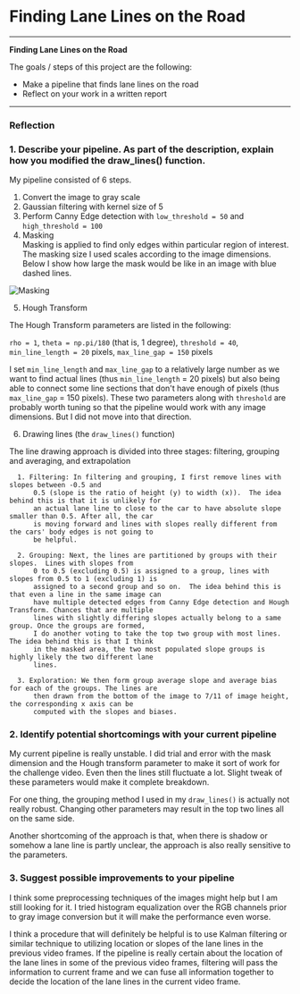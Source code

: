 # **Finding Lane Lines on the Road** 
---

**Finding Lane Lines on the Road**

The goals / steps of this project are the following:
* Make a pipeline that finds lane lines on the road
* Reflect on your work in a written report


[//]: # (Image References)

[image1]: ./figures/masking.png "Masking"

---

### Reflection

### 1. Describe your pipeline. As part of the description, explain how you modified the draw_lines() function.

My pipeline consisted of 6 steps. 

1. Convert the image to gray scale
2. Gaussian filtering with kernel size of 5
3. Perform Canny Edge detection with `low_threshold = 50` and `high_threshold = 100`
4. Masking    
      Masking is applied to find only edges within particular region of interest. The masking size I used scales according to the image dimensions.  Below I show how large the mask would be like in an image with blue dashed lines.
    
![][image1]

5. Hough Transform 

  The Hough Transform parameters are listed in the following: 

  `rho = 1`, `theta = np.pi/180` (that is, 1 degree), `threshold = 40`, `min_line_length = 20` pixels, `max_line_gap = 150` pixels

   I set `min_line_length` and `max_line_gap` to a relatively large number as we want to find actual lines (thus `min_line_length` = 20 pixels) but also being able to connect some line sections that don't have enough of pixels (thus `max_line_gap` = 150 pixels).  These two parameters along with `threshold` are probably worth tuning so that the pipeline would work with any image dimensions.  But I did not move into that direction.

6. Drawing lines (the `draw_lines()` function)
  
  The line drawing approach is divided into three stages: filtering, grouping and averaging, and extrapolation
  
      1. Filtering: In filtering and grouping, I first remove lines with slopes between -0.5 and 
          0.5 (slope is the ratio of height (y) to width (x)).  The idea behind this is that it is unlikely for 
          an actual lane line to close to the car to have absolute slope smaller than 0.5. After all, the car 
          is moving forward and lines with slopes really different from the cars' body edges is not going to
          be helpful.
          
      2. Grouping: Next, the lines are partitioned by groups with their slopes.  Lines with slopes from 
          0 to 0.5 (excluding 0.5) is assigned to a group, lines with slopes from 0.5 to 1 (excluding 1) is
          assigned to a second group and so on.  The idea behind this is that even a line in the same image can
          have multiple detected edges from Canny Edge detection and Hough Transform. Chances that are multiple
          lines with slightly differing slopes actually belong to a same group. Once the groups are formed, 
          I do another voting to take the top two group with most lines.  The idea behind this is that I think
          in the masked area, the two most populated slope groups is highly likely the two different lane 
          lines.
          
      3. Exploration: We then form group average slope and average bias for each of the groups. The lines are 
          then drawn from the bottom of the image to 7/11 of image height, the corresponding x axis can be
          computed with the slopes and biases.

### 2. Identify potential shortcomings with your current pipeline

My current pipeline is really unstable.  I did trial and error with the mask dimension and the Hough transform parameter to make it sort of work for the challenge video. Even then the lines still fluctuate a lot. Slight tweak of these parameters would make it complete breakdown.

For one thing, the grouping method I used in my `draw_lines()` is actually not really robust.  Changing other parameters may result in the top two lines all on the same side.

Another shortcoming of the approach is that, when
there is shadow or somehow a lane line is partly
unclear, the approach is also really sensitive to the parameters.  


### 3. Suggest possible improvements to your pipeline

I think some preprocessing techniques of the images might help but I am still looking for it.  I tried
histogram equalization over the RGB channels prior to
gray image conversion but it will make the performance even worse.  

I think a procedure that will definitely be helpful
is to use Kalman filtering or similar technique to
utilizing location or slopes of the lane lines in the previous video frames. If the pipeline is really certain about the location of the lane lines in some of the previous video frames, filtering will pass the information to current frame and we can fuse all information together to decide the location of the lane lines in the current video frame.